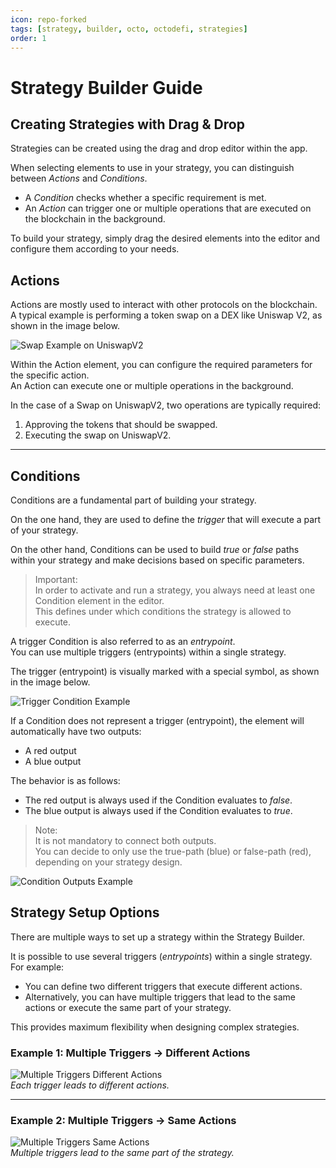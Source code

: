 ```yaml
---
icon: repo-forked
tags: [strategy, builder, octo, octodefi, strategies]
order: 1
---
```


# Strategy Builder Guide

## Creating Strategies with Drag & Drop

Strategies can be created using the drag and drop editor within the app.

When selecting elements to use in your strategy, you can distinguish between _Actions_ and _Conditions_.

- A _Condition_ checks whether a specific requirement is met.
- An _Action_ can trigger one or multiple operations that are executed on the blockchain in the background.

To build your strategy, simply drag the desired elements into the editor and configure them according to your needs.

## Actions

Actions are mostly used to interact with other protocols on the blockchain.  
A typical example is performing a token swap on a DEX like Uniswap V2, as shown in the image below.

![Swap Example on UniswapV2](../../../static/swap-action.png)

Within the Action element, you can configure the required parameters for the specific action.  
An Action can execute one or multiple operations in the background.

In the case of a Swap on UniswapV2, two operations are typically required:

1. Approving the tokens that should be swapped.
2. Executing the swap on UniswapV2.

---

## Conditions

Conditions are a fundamental part of building your strategy.

On the one hand, they are used to define the _trigger_ that will execute a part of your strategy.

On the other hand, Conditions can be used to build _true_ or _false_ paths within your strategy and make decisions based on specific parameters.

> Important:  
> In order to activate and run a strategy, you always need at least one Condition element in the editor.  
> This defines under which conditions the strategy is allowed to execute.

A trigger Condition is also referred to as an _entrypoint_.  
You can use multiple triggers (entrypoints) within a single strategy.

The trigger (entrypoint) is visually marked with a special symbol, as shown in the image below.

![Trigger Condition Example](../../../static/trigger-condition.png)

If a Condition does not represent a trigger (entrypoint), the element will automatically have two outputs:

- A red output
- A blue output

The behavior is as follows:

- The red output is always used if the Condition evaluates to _false_.
- The blue output is always used if the Condition evaluates to _true_.

> Note:  
> It is not mandatory to connect both outputs.  
> You can decide to only use the true-path (blue) or false-path (red), depending on your strategy design.

![Condition Outputs Example](../../../static/comparison-condition.png)

## Strategy Setup Options

There are multiple ways to set up a strategy within the Strategy Builder.

It is possible to use several triggers (_entrypoints_) within a single strategy.  
For example:

- You can define two different triggers that execute different actions.
- Alternatively, you can have multiple triggers that lead to the same actions or execute the same part of your strategy.

This provides maximum flexibility when designing complex strategies.

### Example 1: Multiple Triggers → Different Actions

![Multiple Triggers Different Actions](../../../static/multiple-strategies.png)  
_Each trigger leads to different actions._

---

### Example 2: Multiple Triggers → Same Actions

![Multiple Triggers Same Actions](../../../static/multiple-entrypoints.png)  
_Multiple triggers lead to the same part of the strategy._
